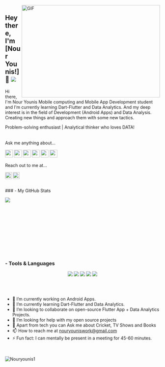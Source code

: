 
<img align="right" alt="GIF" src="https://github.com/abhisheknaiidu/abhisheknaiidu/blob/master/code.gif?raw=true" width="450" height="300" />

## Hey there, I'm [Nour Younis!]  👋 <a align="left"> <img src="https://komarev.com/ghpvc/?username=danishulhassan7&label=Views&color=blue&style=plastic"  /> </a>


Hi there, I'm Nour Younis Mobile computing and Mobile App Development student and I'm currently learning Dart-Flutter and Data Analytics. And my deep interest is in the field of Development (Android Apps) and Data Analysis. Creating new things and approach them with some new tactics. 

Problem-solving enthusiast | Analytical thinker who loves DATA!
<br/> 
<br/>  
Ask me anything about... 

<img src='https://img.shields.io/badge/kotlin-%230095D5?logo=kotlin&logoColor=blue&style=for-the-badge' height='25'/> <img src='https://img.shields.io/badge/Android-3DDC84?logo=android&logoColor=white&style=for-the-badge' height='25'/> <img src='https://img.shields.io/badge/dart-%230095D5.svg?&style=for-the-badge&logo=dart&logoColor=white' height='25'/> <img src='https://img.shields.io/badge/Flutter-%230095D5.svg?&style=for-the-badge&logo=Flutter&logoColor=white' height='25'/> <img src='https://img.shields.io/badge/HTML-%230095D5?logo=HTML&logoColor=blue&style=for-the-badge' height='25'/> <img src='https://img.shields.io/badge/css-%230095D5?logo=css&logoColor=blue&style=for-the-badge' height='25'/>


Reach out to me at...

<a href="https://twitter.com/Nouryounis01">
  <img align="left" alt="NourYounis's Twitter" width="22px" src="https://cdn.jsdelivr.net/npm/simple-icons@v3/icons/twitter.svg" />
 </a><a href="https://www.instagram.com/nouryounis_/">
  <img align="left" alt="NourYounis's Instagram" width="22px" src="https://cdn.jsdelivr.net/npm/simple-icons@v3/icons/instagram.svg" />
</a>
<br/><br/> 
<br/>
### - My GitHub Stats

<p>
  <img align="left" src="https://github-readme-stats.vercel.app/api?username=Nouryounis1&show_icons=true&title_color=fff&icon_color=79ff97&text_color=9f9f9f&bg_color=151515"/>
  <br/><br/>
</p>
<br/>

<br/><br/><br/><br/><br/> <br/>
### - Tools & Languages

<p align="center">
  <!-- For more icons please follow  https://github.com/MikeCodesDotNET/ColoredBadges -->
<!--   <img src="https://raw.githubusercontent.com/khattakdev/khattakdev/master/svg/dev/languages/html.svg" alt="html" style="vertical-align:top; margin:4px">
  <img src="https://raw.githubusercontent.com/khattakdev/khattakdev/master/svg/dev/languages/js.svg" alt="js" style="vertical-align:top; margin:4px">
  <img src="https://raw.githubusercontent.com/khattakdev/khattakdev/master/svg/dev/frameworks/react.svg" alt="react" style="vertical-align:top; margin:4px">
  <img src="https://raw.githubusercontent.com/khattakdev/khattakdev/master/svg/dev/languages/python.svg" alt="csharp" style="vertical-align:top; margin:4px"> -->
 <img src="https://img.shields.io/badge/aNDROID-FFD43B?style=for-the-badge&logo=aNDROID&logoColor=darkgreen" />
 <img src="https://img.shields.io/badge/KOTLIN-02569B?style=for-the-badge&logo=KOTLIN&logoColor=white" />
 <img src="https://img.shields.io/badge/Flutter-02569B?style=for-the-badge&logo=flutter&logoColor=white" />
<img src="https://img.shields.io/badge/Dart-0175C2?style=for-the-badge&logo=dart&logoColor=white" />
<img src="https://img.shields.io/badge/firebase-ffca28?style=for-the-badge&logo=firebase&logoColor=black" />
 </p>


 

<br/>
<br/>

- 🔭 I’m currently working on Android Apps. <br/>
- 🌱 I’m currently learning Dart-Flutter and Data Analytics. <br/>
- 👯 I’m looking to collaborate on open-source Flutter App + Data Analytics Projects. <br/>
- 🤔 I’m looking for help with my open source projects<br/>
- 💬 Apart from tech you can Ask me about Cricket, TV Shows and Books<br/>
- 📫 How to reach me at nouryouniswork@gmail.com<br/>
- ⚡ Fun fact: I can mentally be present in a meeting for 45-60 minutes. <br/>

<br/>

<!-- <p>&nbsp;<img align="center" src="https://github-readme-stats.vercel.app/api?username=danishulhassan7&show_icons=true&locale=en" alt="danishulhassan7" /></p> -->
<!-- <p>
<img align="left" src="https://github-readme-stats.vercel.app/api/top-langs?username=danishulhassan7&show_icons=true&locale=en&layout=compact" alt="danishulhassan7" /> </p>
<br/>
<br/> -->
<p><img align="center" src="https://github-readme-streak-stats.herokuapp.com/?user=Nouryounis1&" alt="Nouryounis1" /></p>




